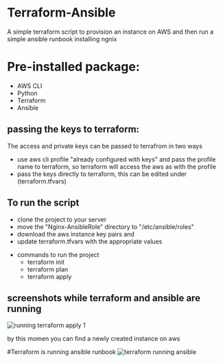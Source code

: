 # Terraform-Ansible

A simple terraform script to provision an instance on AWS and then run a simple ansible runbook installing ngnix


# Pre-installed package: 

 - AWS CLI
 - Python
 - Terraform
 - Ansible


## passing the keys to terraform:

The access and private keys can be passed to terrafrom in two ways

 - use aws cli profile "already configured with keys" and pass the profile name to terraform, so terraform will access the aws as with the profile
 - pass the keys directly to terraform, this can be edited under (terraform.tfvars)

## To run the script

- clone the project to your server
- move the "Nginx-AnsibleRole" directory to "/etc/ansible/roles"
- download the aws instance key pairs and 
- update terraform.tfvars with the appropriate values
* commands to run the project
    * terraform init
    * terraform plan
    * terraform apply


## screenshots while terraform and ansible are running


![running terraform apply 1](https://user-images.githubusercontent.com/7353494/42449092-a44bf442-837f-11e8-8ad6-f1c419fa05a8.png)

by this momen you can find a newly created instance on aws

#Terraform is running ansible runbook
![terraform running ansible](https://user-images.githubusercontent.com/7353494/42449094-a4acb336-837f-11e8-939f-fb43c1c73495.png)


